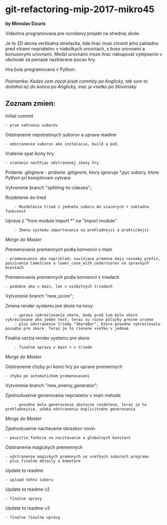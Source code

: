 # git-refactoring-mip-2017-mikro45

**by Miroslav Dzuris**

Videohra programovana pre rocnikovy projekt na strednej skole.

Je to 2D akcna vertikalna strielacka, kde hrac musi chranit jeho zakladnu pred vlnami nepriatelov v niekolkych urovniach, s boss urovnami a bonusovymi urovnami.
Medzi urovnami moze hrac nakupovat vylepsenie v obchode za peniaze nazbierane pocas hry.

Hra bola programovana v Python.

###### Poznamka: Kedze som zacal pisat commity po Anglicky, tak som to dotiahol az do konca po Anglicky, inac je vsetko po Slovensky


## Zoznam zmien:

Initial commit

	- prve nahranie suborov

	
Odstranenie nepotrebnych suborov a uprava readme

	- odstranenie suborov ako instalacia, build a pod.
	
	
Vratenie spat ikony hry

	- vratenie nechtiac odstranenej ikony hry
	
	
Pridanie .gitignore	
	- pridanie .gitignore, ktory ignoruje *.pyc subory, ktore Python pri kompilovani vytvara
	
Vytvorenie branch "splitting-to-classes";


Rozdelenie do tried
	
		- Rozdelenie tried z jedneho suboru do viacerych + zakladna funkcnost
		
Uprava z "from module import *" na "import module"
	
		- Zmena systemu importovania na prehladnejsi a praktickejsi
		
*Merge do Master*


Premenovanie premennych podla konvencii v main

	- premenovanie ako napriklad; suvisiace premnne maju rovnaky prefix, pouzivanie CamelCase a lower_case_with_underscores na spravnych miestach

	
Premenovanie premennych podla konvencii v triedach

	- podobne ako v main, len v osobitnych triedach

	
Vytvorenie branch "new_score";

Zmena render systemu pre skore na novy
	
		- uprava vykreslovania skore, kedy pred tym bolo skore vykreslovane ako jeden text, teraz su rozne polozky presne urcene
		- plus odstranenie triedy "SkoreBar", ktore povodne vykreslovalo pozadie pre skore. Teraz je to riesene vsetko v jednom
		
Finalna verzia render systemu pre skore
	
		- finalne upravy v main + v triede
		
*Merge do Master*
	
	
Odstranenie chyby pri konci hry po uprave premennych

	- chyba po automatickom premenovavani

Vytvorenie branch "new_enemy_generator";


Zjednodusenie generovania nepriatelov v main metode
	
		- povodne bolo generovanie zbytocne rozdelene, teraz je to prehladnejsie, vdaka odstraneniu explicitneho generovania
		
*Merge do Master*
	
	
Zjednodusenie nacitavanie obrazkov novin

	- pouzitie funkcie na nacitavanie a globalnych konstant

	
Odstranenie magickych premennych

	- odstranenie magickych premnnych vo vsetkych suboroch programu
	- plus finalne detaily a kometare
	
	
Update to readme

	- upload tohto suboru
	
	
Update to readme v2

	- finalne upravy

	
Update to readme v3

	- finalne finalne upravy
